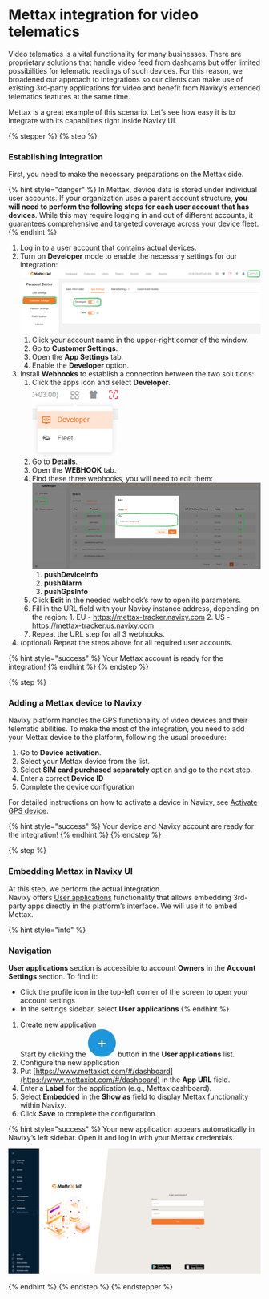 # Mettax integration for video telematics

Video telematics is a vital functionality for many businesses. There are proprietary solutions that handle video feed from dashcams but offer limited possibilities for telematic readings of such devices. For this reason, we broadened our approach to integrations so our clients can make use of existing 3rd-party applications for video and benefit from Navixy’s extended telematics features at the same time.

Mettax is a great example of this scenario. Let’s see how easy it is to integrate with its capabilities right inside Navixy UI.

{% stepper %}
{% step %}
### Establishing integration

First, you need to make the necessary preparations on the Mettax side.

{% hint style="danger" %}
In Mettax, device data is stored under individual user accounts. If your organization uses a parent account structure, **you will need to perform the following steps for each user account that has devices**. While this may require logging in and out of different accounts, it guarantees comprehensive and targeted coverage across your device fleet.
{% endhint %}

1. Log in to a user account that contains actual devices.
2. Turn on **Developer** mode to enable the necessary settings for our integration:![Mettax-UI.png](attachments/Mettax-UI.png)
   1. Click your account name in the upper-right corner of the window.
   2. Go to **Customer Settings**.
   3. Open the **App Settings** tab.
   4. Enable the **Developer** option.
3. Install **Webhooks** to establish a connection between the two solutions:
   1. Click the apps icon and select **Developer**.\
      ![image-20250428-102043.png](attachments/image-20250428-102043.png)
   2. Go to **Details**.
   3. Open the **WEBHOOK** tab.
   4. Find these three webhooks, you will need to edit them:\
      ![Mettax-webhooks.png](attachments/Mettax-webhooks.png)&#x20;
      1. **pushDeviceInfo**&#x20;
      2. **pushAlarm**&#x20;
      3. **pushGpsInfo**
   5. Click **Edit** in the needed webhook’s row to open its parameters.
   6. Fill in the URL field with your Navixy instance address, depending on the region: 1. EU - https://mettax-tracker.navixy.com 2. US - https://mettax-tracker.us.navixy.com
   7. Repeat the URL step for all 3 webhooks.
4. (optional) Repeat the steps above for all required user accounts.

{% hint style="success" %}
Your Mettax account is ready for the integration!
{% endhint %}
{% endstep %}

{% step %}
### Adding a Mettax device to Navixy

Navixy platform handles the GPS functionality of video devices and their telematic abilities. To make the most of the integration, you need to add your Mettax device to the platform, following the usual procedure:

1. Go to **Device activation**.
2. Select your Mettax device from the list.
3. Select **SIM card purchased separately** option and go to the next step.
4. Enter a correct **Device ID**
5. Complete the device configuration

For detailed instructions on how to activate a device in Navixy, see [Activate GPS device](../quick-start/activate-gps-device.md).

{% hint style="success" %}
Your device and Navixy account are ready for the integration!
{% endhint %}
{% endstep %}

{% step %}
### Embedding Mettax in Navixy UI

At this step, we perform the actual integration.\
Navixy offers [User applications](../account/user-applications/) functionality that allows embedding 3rd-party apps directly in the platform’s interface. We will use it to embed Mettax.

{% hint style="info" %}
### **Navigation**&#x20;

**User applications** section is accessible to account **Owners** in the **Account Settings** section. To find it:

* Click the profile icon in the top-left corner of the screen to open your account settings
* In the settings sidebar, select **User applications**
{% endhint %}

1. Create new application\
   Start by clicking the <img src="attachments/5c189486-fbcd-47f6-ae65-953cb70ff9b2" alt="chrome_py0qhiu5p8.webp" data-size="line"> button in the **User applications** list.
2. Configure the new application
3. Put [https://www.mettaxiot.com/#/dashboard](https://www.mettaxiot.com/#/dashboard) in the **App URL** field.
4. Enter a **Label** for the application (e.g., Mettax dashboard).
5. Select **Embedded** in the **Show as** field to display Mettax functionality within Navixy.
6. Click **Save** to complete the configuration.

{% hint style="success" %}
Your new application appears automatically in Navixy’s left sidebar. Open it and log in with your Mettax credentials.

<p align="center"> <img src="attachments/image-20250428-113317.png" alt="image-20250428-113317.png" data-size="original"></p>
{% endhint %}
{% endstep %}
{% endstepper %}

